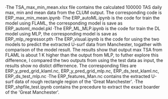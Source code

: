·The TSA_max_min_mean.xlsx file contains the calculated 100000 TAS daily max, min and mean data from the CLUM output. The corresponding code is ERP_max_min_mean.ipynb
·The ERP_autoML.ipynb is the code for train the model using FLAML, the corresponding model is save as ERP_automl_model.pkl
·The ERP_ML_MLP.ipynb is the code for train the DL model using MLP, the corresponding model is save as ERP_mlp_regressor.pth
·The ERP_visual.ipynb is the code for using the two models to predict the extracted U-surf data from Manchester, togather with comparison of the model result.
 The results show that output max TSA from FLAML is about 1 K higher than the output from MLP, to futher explore this difference, I compared the two outputs from using the test data as input,
 the results show no distict differnence. The corresponding files are ERP_y_pred_grid_klaml.nc, ERP_y_pred_grid_mlp.nc, ERP_ds_test_klaml.nc, ERP_ds_test_mlp.nc
·The ERP_features_Man.nc contains the extracted U-surf data of rough rectangle region of the 'Great Manchester'.
·The ERP_shpfile_test.ipynb contains the precedure to extract the exact boarder of the 'Great Manchester'.
